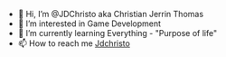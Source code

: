 - 👋 Hi, I’m @JDChristo aka Christian Jerrin Thomas
- 👀 I’m interested in Game Development
- 🌱 I’m currently learning Everything - "Purpose of life"
- 📫 How to reach me [Jdchristo](https://jdchristo.github.io/portfolio/)
